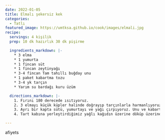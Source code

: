 ```yaml
---
date: 2022-01-05
title: Elmalı şekersiz kek
categories:
  - Tatlı
featured_image: https://umtksa.github.io/cook/images/elmali.jpg
recipe:
  servings: 4 kişilik
  prep: 10 dk hazırlık 30 dk pişirme

  ingredients_markdown: |-
    * 3 elma
    * 1 yumurta
    * 1 fincan süt
    * 1 fincan zeytinyağı
    * 3-4 fincan Tam tahıllı buğday unu
    * 1 paket kabartma tozu
    * 3-4 yk tarçın
    * Yarım su bardağı kuru üzüm

  directions_markdown: |-
    1. Fırını 180 derecede ısıtıyoruz.
    2. 3 elmayı küçük küpler halinde doğrayıp tarçınlarla harmanlıyoruz. Kavurursak daha güzel olur.
    3. Ayrı bir kapta sütü, yumurtayı ve yağı çırpıyoruz. Unu ve kabartma tozunu ekleyip karıştırdıktan sonra elmalarla birleştiriyoruz. Bu noktada ben kuru üzüm ekledim. Ama isterseniz kuru incir, hurma vs de ekleyebilirsiniz.
    4. Tart kabına yerleştirdiğimiz yağlı kağıdın üzerine döküp üzerine ceviz ufalıyoruz. İsterseniz 1-2 yemek kaşığı esmer şeker serpebilirsiniz. Üzeri biraz daha çıtır çıtır olur. 180derecede 30dk pişiriyoruz.

---
```

afiyets
